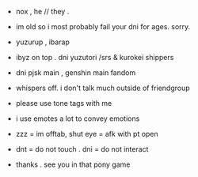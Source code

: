 - nox , he // they .
- im old so i most probably fail your dni for ages. sorry.
- yuzurup , ibarap
- ibyz on top . dni yuzutori /srs & kurokei shippers
- dni pjsk main , genshin main fandom
  
- whispers off. i don't talk much outside of friendgroup
- please use tone tags with me
- i use emotes a lot to convey emotions
- zzz = im offtab, shut eye = afk with pt open
- dnt = do not touch . dni = do not interact
  
- thanks . see you in that pony game
